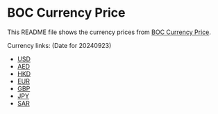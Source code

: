 # BOC Currency Price

This README file shows the currency prices from [BOC Currency Price](https://www.boc.cn/sourcedb/whpj/).

Currency links: (Date for 20240923)

- [USD](https://bocurrencyprice.techina.science/BOC_CURRENCY_PRICE/USD/20240923.json)
- [AED](https://bocurrencyprice.techina.science/BOC_CURRENCY_PRICE/AED/20240923.json)
- [HKD](https://bocurrencyprice.techina.science/BOC_CURRENCY_PRICE/HKD/20240923.json)
- [EUR](https://bocurrencyprice.techina.science/BOC_CURRENCY_PRICE/EUR/20240923.json)
- [GBP](https://bocurrencyprice.techina.science/BOC_CURRENCY_PRICE/GBP/20240923.json)
- [JPY](https://bocurrencyprice.techina.science/BOC_CURRENCY_PRICE/JPY/20240923.json)
- [SAR](https://bocurrencyprice.techina.science/BOC_CURRENCY_PRICE/SAR/20240923.json)
